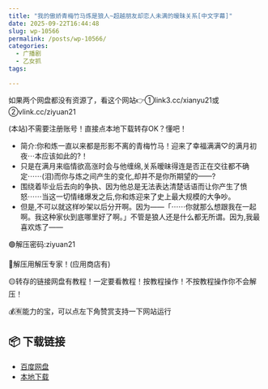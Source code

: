 ```yaml
---
title: "我的傲娇青梅竹马炼是狼人~超越朋友却恋人未满的暧昧关系[中文字幕]"
date: 2025-09-22T16:44:48
slug: wp-10566
permalink: /posts/wp-10566/
categories:
  - 广播剧
  - 乙女抓
tags:

---
```


如果两个网盘都没有资源了，看这个网站👉①link3.cc/xianyu21或②vlink.cc/ziyuan21

(本站)不需要注册账号！直接点本地下载转存OK？懂吧！

*   简介:你和炼一直以来都是形影不离的青梅竹马！迎来了幸福满满♡的满月初夜⋯本应该如此的?！
*   只是在满月来临情欲高涨时会与他缠绵,关系暧昧得连是否正在交往都不确定⋯⋯(泪)而你与炼之间产生的变化,却并不是你所期望的——?
*   围绕着毕业后去向的争执、因为他总是无法表达清楚话语而让你产生了愤怒⋯⋯当这一切情绪爆发之后,你和炼迎来了史上最大规模的大争吵。
*   但是,不可以就这样吵架以后分开啊。因为——「⋯⋯你就那么想跟我在一起啊。我这种家伙到底哪里好了啊。」不管是狼人还是什么都无所谓。因为,我最喜欢炼了——

🟢解压密码:ziyuan21

🔵解压用解压专家！(应用商店有)

🟡转存的链接网盘有教程！一定要看教程！按教程操作！不按教程操作你不会解压！

💰🈶能力的宝，可以点左下角赞赏支持一下网站运行

## 📦 下载链接
- [百度网盘](https://blziyuan21.com/pay-download/10566?key=0a8e6426e0&down_id=0)
- [本地下载](https://blziyuan21.com/pay-download/10566?key=0a8e6426e0&down_id=1)

